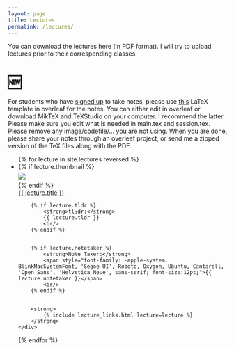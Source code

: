 ```yaml
---
layout: page
title: Lectures
permalink: /lectures/
---
```


You can download the lectures here (in PDF format). I will try to upload lectures prior to their corresponding classes.

# 🆕
For students who have [signed up](https://www.signupgenius.com/go/20f0b4da9a72fa1fa7-advanced) to take notes, please use [this](https://www.overleaf.com/latex/templates/iust-student-course-note-template/pgcyqhkkxcqr) LaTeX template in overleaf for the notes. You can either edit in overleaf or download MikTeX and TeXStudio on your computer. I recommend the latter. Please make sure you edit what is needed in main.tex and session.tex. Please remove any image/codefile/... you are not using. When you are done, please share your notes through an overleaf project, or send me a zipped version of the TeX files along with the PDF.


<ul id="archive">
{% for lecture in site.lectures reversed %}
<li class="archiveposturl" style="background: transparent">
<div class="lecture-container">
    {% if lecture.thumbnail %}
    <div class="thumbnail">
      <div class="center-cropped" style="margin-top:5px;margin-bottom:5px;background-image: url('{{ lecture.thumbnail | prepend: site.baseurl }}');">
        <img src="{{ lecture.thumbnail | prepend: site.baseurl }}"/>
      </div>
    </div>
    {% endif %}
    <div class="content">
        <span><a href="
            {% if lecture.slides contains '://' %}
              {{ lecture.slides }} 
            {% else %}
              {{ lecture.slides | prepend: site.baseurl }} 
            {% endif %}">{{ lecture.title }}</a>
        </span><br>

        {% if lecture.tldr %}
            <strong>tl;dr:</strong> 
            {{ lecture.tldr }}
            <br/>
        {% endif %}


        {% if lecture.notetaker %}
            <strong>Note Taker:</strong>
            <span style="font-family: -apple-system, BlinkMacSystemFont, 'Segoe UI', Roboto, Oxygen, Ubuntu, Cantarell, 'Open Sans', 'Helvetica Neue', sans-serif; font-size:12pt;">{{ lecture.notetaker }}</span>
            <br/>
        {% endif %}


        <strong>
            {% include lecture_links.html lecture=lecture %}
        </strong>
    </div>
</div>
</li>
{% endfor %}
</ul>
